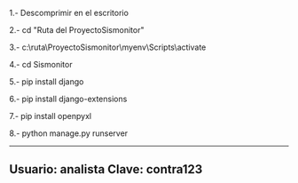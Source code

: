 1.- Descomprimir en el escritorio

2.- cd "Ruta del ProyectoSismonitor"

3.- c:\ruta\ProyectoSismonitor\myenv\Scripts\activate

4.- cd Sismonitor

5.- pip install django

6.- pip install django-extensions

7.- pip install openpyxl

8.- python manage.py runserver


----------------------------
Usuario: analista
Clave: contra123
----------------------------
